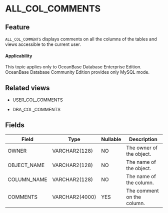 # ALL_COL_COMMENTS

## Feature

`ALL_COL_COMMENTS` displays comments on all the columns of the tables and views accessible to the current user.

<main id="notice" >
    <h4>Applicability</h4>
    <p>This topic applies only to OceanBase Database Enterprise Edition. OceanBase Database Community Edition provides only MySQL mode. </p>
  </main>

## Related views

* USER_COL_COMMENTS

* DBA_COL_COMMENTS

## Fields

| **Field**   | **Type**       | **Nullable** | **Description**            |
|-------------|----------------|--------------|----------------------------|
| OWNER       | VARCHAR2(128)  | NO           | The owner of the object.   |
| OBJECT_NAME | VARCHAR2(128)  | NO           | The name of the object.    |
| COLUMN_NAME | VARCHAR2(128)  | NO           | The name of the column.    |
| COMMENTS    | VARCHAR2(4000) | YES          | The comment on the column. |

